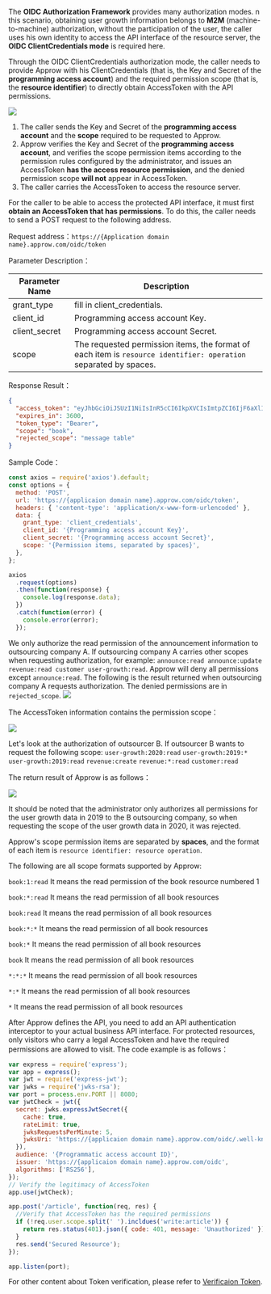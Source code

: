 <IntegrationDetailCard title="Obtain An AccessToken That Has Permissions">

The **OIDC Authorization Framework** provides many authorization modes. n this scenario, obtaining user growth information belongs to **M2M** (machine-to-machine) authorization, without the participation of the user, the caller uses his own identity to access the API interface of the resource server, the **OIDC ClientCredentials mode** is required here.

Through the OIDC ClientCredentials authorization mode, the caller needs to provide Approw with his ClientCredentials (that is, the Key and Secret of the **programming access account**) and the required permission scope (that is, the **resource identifier**) to directly obtain AccessToken with the API permissions.

![](~@imagesZhCn/guides/authorization/m2m-flow.png)

1. The caller sends the Key and Secret of the **programming access account** and the **scope** required to be requested to Approw.
2. Approw verifies the Key and Secret of the **programming access account**, and verifies the scope permission items according to the permission rules configured by the administrator, and issues an AccessToken **has the access resource permission**, and the denied permission scope **will not** appear in AccessToken.
3. The caller carries the AccessToken to access the resource server.

For the caller to be able to access the protected API interface, it must first **obtain an AccessToken that has permissions**. To do this, the caller needs to send a POST request to the following address.

Request address：`https://{Application domain name}.approw.com/oidc/token`

Parameter Description：

| Parameter Name  | Description                                                                                                      |
| -------------   | ---------------------------------------------------------------------------------------------------------------- |
| grant_type      | fill in client_credentials.                                                                                      |
| client_id       | Programming access account Key.                                                                                  |
| client_secret   | Programming access account Secret.                                                                               |
| scope           | The requested permission items, the format of each item is `resource identifier: operation` separated by spaces. |

Response Result：

```json
{
  "access_token": "eyJhbGciOiJSUzI1NiIsInR5cCI6IkpXVCIsImtpZCI6IjF6aXlIVG15M184MDRDOU1jUENHVERmYWJCNThBNENlZG9Wa3VweXdVeU0ifQ.eyJqdGkiOiJ2S1ZGV3FKemltTm5MSTlYZy0zam0iLCJpYXQiOjE2MTI1MDA2OTgsImV4cCI6MTYxMjUwNDI5OCwic2NvcGUiOiJib29rIiwiaXNzIjoiaHR0cHM6Ly9zdGVhbS10YWxrLmF1dGhpbmcuY24vb2lkYyIsImF1ZCI6IjYwMWJmMzVhY2E1ZDM4NzVjNDY3NDgyYyIsImF6cCI6IjYwMTkzYzYxMGY5MTE3ZTdjYjA0OTE1OSJ9.DS0l6zdlr_bGLqmDQRxvHUL4fmyLS5je6bqUCSSo06OIWSfcDZMZAqH5aYXP7Hzm4SiT6sfOCP_IiPSOxJPgFPYAmQTPSvJ5e6zs9jNeZyep_O6NWjlOGbDirskZE1pSZO_16ceiFr3jprSp13ff6O6Fa9YkY-8b_L3ouDqKhtb_4051pWZif-VzgXSkmvflTmqauJul9b5PzaeGWL-PKOrHrUiHjJwf9wqtR-3C8voFmi9pmxrUJYGSJoxwcxxSEceUY3d9oJU3v7e6FOnT_EMxfQCrAgzXR21bOitsAutOVXg1N9H0QJiNBESorCcj6yi1fVePTeDI5nY6xj9oDw",
  "expires_in": 3600,
  "token_type": "Bearer",
  "scope": "book",
  "rejected_scope": "message table"
}
```

Sample Code：

```js
const axios = require('axios').default;
const options = {
  method: 'POST',
  url: 'https://{applicaion domain name}.approw.com/oidc/token',
  headers: { 'content-type': 'application/x-www-form-urlencoded' },
  data: {
    grant_type: 'client_credentials',
    client_id: '{Programming access account Key}',
    client_secret: '{Programming access account Secret}',
    scope: '{Permission items, separated by spaces}',
  },
};

axios
  .request(options)
  .then(function(response) {
    console.log(response.data);
  })
  .catch(function(error) {
    console.error(error);
  });
```

We only authorize the read permission of the announcement information to outsourcing company A. If outsourcing company A carries other scopes when requesting authorization, for example: `announce:read announce:update revenue:read customer user-growth:read`. Approw will deny all permissions except `announce:read`. The following is the result returned when outsourcing company A requests authorization. The denied permissions are in `rejected_scope`.
![](~@imagesZhCn/guides/authorization/client-credentials-result.png)

The AccessToken information contains the permission scope：

![](~@imagesZhCn/guides/authorization/client-credentials-token.png)

Let's look at the authorization of outsourcer B. If outsourcer B wants to request the following scope: `user-growth:2020:read` `user-growth:2019:*` `user-growth:2019:read` `revenue:create` `revenue:*:read` `customer:read`

The return result of Approw is as follows：

![](~@imagesZhCn/guides/authorization/client-credentials-result-2.png)

It should be noted that the administrator only authorizes all permissions for the user growth data in 2019 to the B outsourcing company, so when requesting the scope of the user growth data in 2020, it was rejected.

</IntegrationDetailCard>

<IntegrationDetailCard title="Scope Permission Item Specification">

Approw's scope permission items are separated by **spaces**, and the format of each item is `resource identifier: resource operation`.

The following are all scope formats supported by Approw:

`book:1:read` It means the read permission of the book resource numbered 1

`book:*:read` It means the read permission of all book resources

`book:read` It means the read permission of all book resources

`book:*:*` It means the read permission of all book resources

`book:*` It means the read permission of all book resources

`book` It means the read permission of all book resources

`*:*:*` It means the read permission of all book resources

`*:*` It means the read permission of all book resources

`*` It means the read permission of all book resources

</IntegrationDetailCard>

<IntegrationDetailCard title="Add API Authentication Interceptor">

After Approw defines the API, you need to add an API authentication interceptor to your actual business API interface. For protected resources, only visitors who carry a legal AccessToken and have the required permissions are allowed to visit.
The code example is as follows：

```javascript
var express = require('express');
var app = express();
var jwt = require('express-jwt');
var jwks = require('jwks-rsa');
var port = process.env.PORT || 8080;
var jwtCheck = jwt({
  secret: jwks.expressJwtSecret({
    cache: true,
    rateLimit: true,
    jwksRequestsPerMinute: 5,
    jwksUri: 'https://{applicaion domain name}.approw.com/oidc/.well-known/jwks.json',
  }),
  audience: '{Programmatic access account ID}',
  issuer: 'https://{applicaion domain name}.approw.com/oidc',
  algorithms: ['RS256'],
});
// Verify the legitimacy of AccessToken
app.use(jwtCheck);

app.post('/article', function(req, res) {
  //Verify that AccessToken has the required permissions
  if (!req.user.scope.split(' ').incldues('write:article')) {
    return res.status(401).json({ code: 401, message: 'Unauthorized' });
  }
  res.send('Secured Resource');
});

app.listen(port);
```

For other content about Token verification, please refer to [Verificaion Token](/docs/en/guides/faqs/how-to-validate-user-token.md).

</IntegrationDetailCard>
